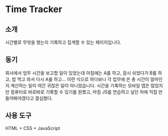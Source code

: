 # Time Tracker

## 소개
시간별로 무엇을 했는지 기록하고 집계할 수 있는 페이지입니다.



## 동기
회사에서 업무 시간을 보고할 일이 있었는데 아침에는 A를 하고, 잠시 쉬었다가 B를 하고, 밥 먹고 와서 다시 A를 하고... 이런 식으로 하다보니 각 업무에 쓴 총 시간이 얼마인지 계산하는 일이 여간 귀찮은 일이 아니었습니다.
시간을 기록하는 모바일 앱은 많았지만 컴퓨터로 바로바로 기록할 수 있기를 원했고, 마침 JS를 연습하고 싶던 차에 직접 만들어봐야겠다고 결심했다.

### 

## 사용 도구
HTML + CSS + JavaScript

## 
